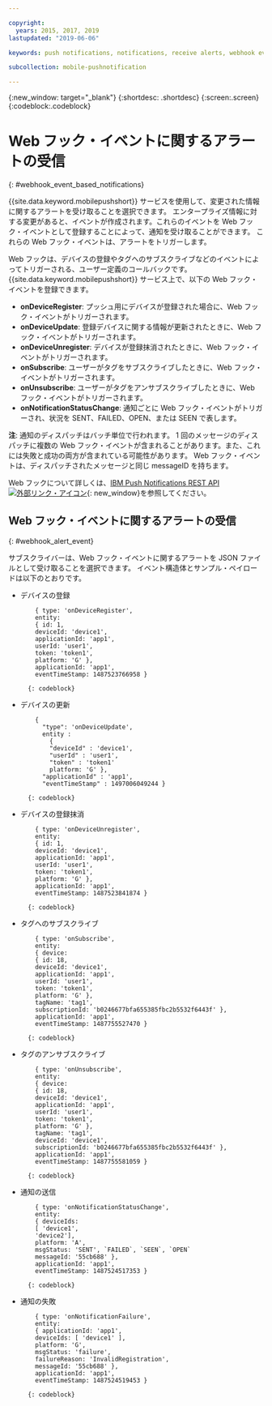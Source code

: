 ```yaml
---

copyright:
  years: 2015, 2017, 2019
lastupdated: "2019-06-06"

keywords: push notifications, notifications, receive alerts, webhook events

subcollection: mobile-pushnotification

---
```


{:new_window: target="_blank"}
{:shortdesc: .shortdesc}
{:screen:.screen}
{:codeblock:.codeblock}

# Web フック・イベントに関するアラートの受信
{: #webhook_event_based_notifications}

{{site.data.keyword.mobilepushshort}} サービスを使用して、変更された情報に関するアラートを受け取ることを選択できます。 エンタープライズ情報に対する変更があると、イベントが作成されます。これらのイベントを Web フック・イベントとして登録することによって、通知を受け取ることができます。 これらの Web フック・イベントは、アラートをトリガーします。 

Web フックは、デバイスの登録やタグへのサブスクライブなどのイベントによってトリガーされる、ユーザー定義のコールバックです。 {{site.data.keyword.mobilepushshort}} サービス上で、以下の Web フック・イベントを登録できます。 

- **onDeviceRegister**: プッシュ用にデバイスが登録された場合に、Web フック・イベントがトリガーされます。
- **onDeviceUpdate**: 登録デバイスに関する情報が更新されたときに、Web フック・イベントがトリガーされます。
- **onDeviceUnregister**: デバイスが登録抹消されたときに、Web フック・イベントがトリガーされます。 
- **onSubscribe**: ユーザーがタグをサブスクライブしたときに、Web フック・イベントがトリガーされます。
- **onUnsubscribe**: ユーザーがタグをアンサブスクライブしたときに、Web フック・イベントがトリガーされます。
- **onNotificationStatusChange**: 通知ごとに Web フック・イベントがトリガーされ、状況を SENT、FAILED、OPEN、または SEEN で表します。


**注**: 通知のディスパッチはバッチ単位で行われます。 1 回のメッセージのディスパッチに複数の Web フック・イベントが含まれることがあります。また、これには失敗と成功の両方が含まれている可能性があります。 
Web フック・イベントは、ディスパッチされたメッセージと同じ messageID を持ちます。 

Web フックについて詳しくは、[IBM Push Notifications REST API ![外部リンク・アイコン](../../icons/launch-glyph.svg "外部リンク・アイコン")](https://cloud.ibm.com/apidocs/push-notifications){: new_window}を参照してください。

## Web フック・イベントに関するアラートの受信
{: #webhook_alert_event}

サブスクライバーは、Web フック・イベントに関するアラートを JSON ファイルとして受け取ることを選択できます。 イベント構造体とサンプル・ペイロードは以下のとおりです。

- デバイスの登録
	```
		{ type: 'onDeviceRegister',
		entity:
		{ id: 1,
		deviceId: 'device1',
		applicationId: 'app1',
		userId: 'user1',
		token: 'token1',
		platform: 'G' },
		applicationId: 'app1',
		eventTimeStamp: 1487523766958 }
	```
		{: codeblock}

- デバイスの更新

	```
		{
		  "type": 'onDeviceUpdate',
		  entity : 
			{
		    "deviceId" : 'device1',
		    "userId" : 'user1',
		    "token" : 'token1'
		  	platform: 'G' },
		  "applicationId" : 'app1',
		  "eventTimeStamp" : 1497006049244 }
	```
		{: codeblock}

- デバイスの登録抹消
	```
		{ type: 'onDeviceUnregister',
		entity:
		{ id: 1,
		deviceId: 'device1',
		applicationId: 'app1',
		userId: 'user1',
		token: 'token1',
		platform: 'G' },
		applicationId: 'app1',
		eventTimeStamp: 1487523841874 }
	```
		{: codeblock}

- タグへのサブスクライブ
	```
		{ type: 'onSubscribe',
		entity:
		{ device:
		{ id: 18,
		deviceId: 'device1',
		applicationId: 'app1',
		userId: 'user1',
		token: 'token1',
		platform: 'G' },
		tagName: 'tag1',
		subscriptionId: 'b0246677bfa655385fbc2b5532f6443f' },
		applicationId: 'app1',
		eventTimeStamp: 1487755527470 }
	```
		{: codeblock}

- タグのアンサブスクライブ
	```
		{ type: 'onUnsubscribe',
		entity:
		{ device:
		{ id: 18,
		deviceId: 'device1',
		applicationId: 'app1',
		userId: 'user1',
		token: 'token1',
		platform: 'G' },
		tagName: 'tag1',
		deviceId: 'device1',
		subscriptionId: 'b0246677bfa655385fbc2b5532f6443f' },
		applicationId: 'app1',
		eventTimeStamp: 1487755581059 }
	```
		{: codeblock}

- 通知の送信
	```
		{ type: 'onNotificationStatusChange',
		entity:
		{ deviceIds:
		[ 'device1',
		'device2'],
		platform: 'A',
		msgStatus: 'SENT', `FAILED`, `SEEN`, `OPEN`
		messageId: '55cb688' },
		applicationId: 'app1',
		eventTimeStamp: 1487524517353 }
	```
		{: codeblock}

- 通知の失敗
	```
		{ type: 'onNotificationFailure',
		entity:
		{ applicationId: 'app1',
		deviceIds: [ 'device1' ],
		platform: 'G',
		msgStatus: 'failure',
		failureReason: 'InvalidRegistration',
		messageId: '55cb688' },
		applicationId: 'app1',
		eventTimeStamp: 1487524519453 }
	```
		{: codeblock}

